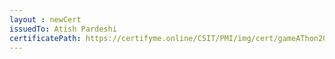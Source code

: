 ```yaml
--- 
layout : newCert 
issuedTo: Atish Pardeshi 
certificatePath: https://certifyme.online/CSIT/PMI/img/cert/gameAThon2021/AtishPardeshi_b8bf2.png
--- 
```

